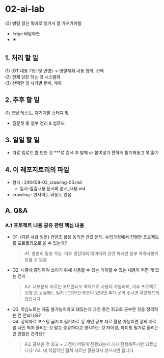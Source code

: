 # 02-ai-lab
(0) 병렬 정신 똑바로 챙겨서 잘 가져가야함  
  + Edge 바탕화면
  + ✴️
        
## 1. 처리 할 일
(1) (OT 내용 기반 및 반영) -> 병렬계획 내용 정리, 선택   
(2) 현재 당장 하는 것 시스템화  
(3) 선택한 것 시기별 분배, 계획  

## 2. 추후 할 일
(1) 코딩 테스트, 자기계발 스터디 방
- 질문셋 중 일부 정리 & 업로드
  
## 3. 일일 할 일
- 따로 업로드 할 만한 것 ***로 검색 후 발췌 or 붙여넣기 편하게 필기해놓고 쭉 훑기

## 4. 이 레포지토리의 파일  
- 형식 : 240408-03_crawling-03.md  
  + 일시-일일내용 문서의 순서_내용.md  
- crawling : 인사이트 내용도 있음  

## A. Q&A
### A.1 프로젝트 내용 공유 관련 핵심 내용 
- Q1. (다른 사람 질문) 컨텐츠 활용 동의안 관련 문의. 수업과정에서 진행한 프로젝트를 포트폴리오로 쓸 수 없는가?  
  > A1. 충분히 활용 가능. 이후 경진대회 데이터와 관련 해서만 일부 제약사항이 있을 수 있음  
- Q2. 나중에 증빙하여 쓰이기 위해 사용할 수 있는 기재할 수 있는 내용이 어떤 게 있는 건지  
   > A2. 대부분의 자료는 포트폴리오 목적으로 사용이 가능하며, 이후 프로젝트 진행 간 공유해도 될지 모호하신 부분이 있다면 추가 문의 주시면 확인해드리겠습니다.

- Q3. 학습노트는 제출 불가능이라고 돼있는데  과정 중간 회고로 공부한 것을 정리하는 건 안되나요?  
   Q4.  강의자료 포스팅 금지 & 필기자료 등 개인 공부 자료 활용 가능이면 강의 자료를 사진 찍어 올리는 것 말고 중요하다고 생각하는 것 타이핑, 타이핑 필기로 올리는 건 괜찮은 건가요?
  > A3. 공부한 것 회고 + 과정이 어떻게 진행되는지 까지 진행해주시면 되겠습니다!
  > A4. 네 직접적인 캡쳐 자료만 활용하지 않으시면 됩니다.

